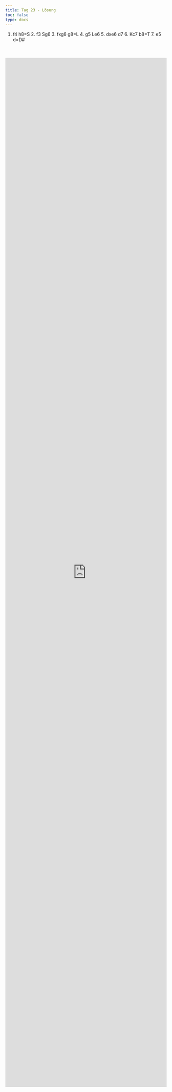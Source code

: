 ```yaml
---
title: Tag 23 - Lösung
toc: false
type: docs
---
```


1. f4 h8=S 2. f3 Sg6 3. fxg6 g8=L 4. g5 Le6 5. dxe6 d7 6. Kc7 b8=T 7. e5 d=D#


<br>
<br>
<iframe 
    style="width: 100%; height: 80vh;" 
    src="https://lichess.org/study/embed/PrONOirR/2lc94ZUl" 
    frameborder="0">
</iframe>

